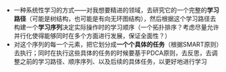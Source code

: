- 一种系统性学习的方式——对我想要精进的领域，去研究它的一个完整的**学习路径**（可能是树结构，也可能是有向无环图结构），然后根据这个学习路径去构建一个**学习序列**决定实际操作时的学习顺序（一个拓扑排序？考虑尽量允许并行化使得能够同时在多个方面进行发展，保证全面性？）
- 对这个序列的每一个元素，把它划分成**一个个具体的任务**（根据SMART原则）去执行；同时在执行这些具体的任务的时候要基于PDCA原则，去反思，去调整之前的学习路径、顺序序列、以及后续的具体任务，以更好地进行学习